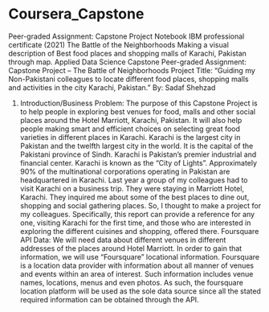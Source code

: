 # Coursera_Capstone
Peer-graded Assignment: Capstone Project Notebook IBM professional certificate (2021)
The Battle of the Neighborhoods
Making a visual description of Best food places and shopping malls of Karachi, Pakistan through map.
Applied Data Science Capstone
Peer-graded Assignment: Capstone Project – The Battle of Neighborhoods
Project Title:
“Guiding my Non-Pakistani colleagues to locate different food places, shopping malls and activities in the city Karachi, Pakistan.”
By: Sadaf Shehzad
1. Introduction/Business Problem:
The purpose of this Capstone Project is to help people in exploring best venues for food, malls and other social places around the Hotel Marriott, Karachi, Pakistan.
 It will also help people making smart and efficient choices on selecting great food varieties in different places in Karachi.
Karachi is the largest city in Pakistan and the twelfth largest city in the world. It is the capital of the Pakistani province of Sindh. Karachi is Pakistan’s premier industrial and financial center.
Karachi is known as the “City of Lights”.
Approximately 90% of the multinational corporations operating in Pakistan are headquartered in Karachi.
Last year a group of my colleagues had to visit Karachi on a business trip. They were staying in Marriott Hotel, Karachi. They inquired me about some of the best places to dine out, shopping and social gathering places.
So, I thought to make a project for my colleagues. Specifically, this report can provide a reference for any one, visiting Karachi for the first time, and those who are interested in exploring the different cuisines and shopping, offered there.
Foursquare API Data:
We will need data about different venues in different addresses of the places around Hotel Marriott. In order to gain that information, we will use “Foursquare” locational information. Foursquare is a location data provider with information about all manner of venues and events within an area of interest. Such information includes venue names, locations, menus and even photos. As such, the foursquare location platform will be used as the sole data source since all the stated required information can be obtained through the API.
